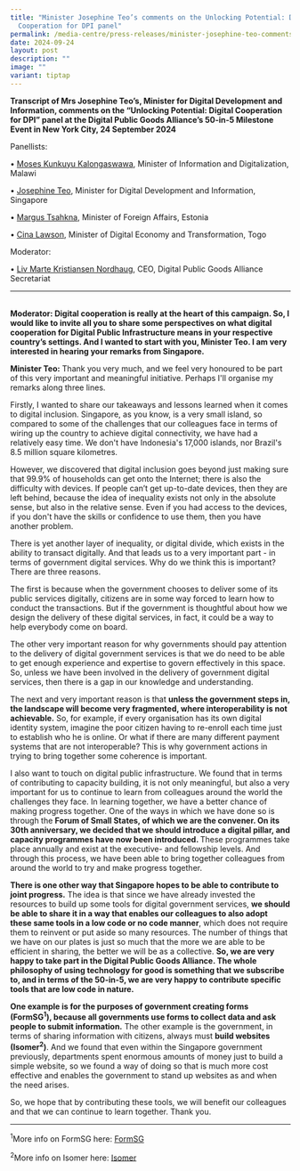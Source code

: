 ```yaml
---
title: "Minister Josephine Teo’s comments on the Unlocking Potential: Digital
  Cooperation for DPI panel"
permalink: /media-centre/press-releases/minister-josephine-teo-comments-unlocking-potential-digital-cooperation/
date: 2024-09-24
layout: post
description: ""
image: ""
variant: tiptap
---
```

<p><strong>Transcript of Mrs Josephine Teo’s, Minister for Digital Development and Information, comments on the “Unlocking Potential: Digital Cooperation for DPI” panel at the Digital Public Goods Alliance’s 50-in-5 Milestone Event in New York City, 24 September 2024</strong>
</p>
<p>Panellists:</p>
<p>• <u>Moses Kunkuyu Kalongaswawa</u>, Minister of Information and Digitalization,
Malawi</p>
<p>• <u>Josephine Teo</u>, Minister for Digital Development and Information,
Singapore</p>
<p>• <u>Margus Tsahkna</u>, Minister of Foreign Affairs, Estonia</p>
<p>• <u>Cina Lawson</u>, Minister of Digital Economy and Transformation, Togo</p>
<p>Moderator:</p>
<p>• <u>Liv Marte Kristiansen Nordhaug</u>, CEO, Digital Public Goods Alliance
Secretariat</p>
<hr>
<p>
<br><strong>Moderator: Digital cooperation is really at the heart of this campaign. So, I would like to invite all you to share some perspectives on what digital cooperation for Digital Public Infrastructure means in your respective country’s settings. And I wanted to start with you, Minister Teo. I am very interested in hearing your remarks from Singapore.</strong>
</p>
<p><strong>Minister Teo:</strong> Thank you very much, and we feel very honoured
to be part of this very important and meaningful initiative. Perhaps I'll
organise my remarks along three lines.</p>
<p>Firstly, I wanted to share our takeaways and lessons learned when it comes
to digital inclusion. Singapore, as you know, is a very small island, so
compared to some of the challenges that our colleagues face in terms of
wiring up the country to achieve digital connectivity, we have had a relatively
easy time. We don't have Indonesia's 17,000 islands, nor Brazil's 8.5 million
square kilometres.</p>
<p>However, we discovered that digital inclusion goes beyond just making
sure that 99.9% of households can get onto the Internet; there is also
the difficulty with devices. If people can’t get up-to-date devices, then
they are left behind, because the idea of inequality exists not only in
the absolute sense, but also in the relative sense. Even if you had access
to the devices, if you don't have the skills or confidence to use them,
then you have another problem.</p>
<p>There is yet another layer of inequality, or digital divide, which exists
in the ability to transact digitally. And that leads us to a very important
part - in terms of government digital services. Why do we think this is
important? There are three reasons.</p>
<p>The first is because when the government chooses to deliver some of its
public services digitally, citizens are in some way forced to learn how
to conduct the transactions. But if the government is thoughtful about
how we design the delivery of these digital services, in fact, it could
be a way to help everybody come on board.</p>
<p>The other very important reason for why governments should pay attention
to the delivery of digital government services is that we do need to be
able to get enough experience and expertise to govern effectively in this
space. So, unless we have been involved in the delivery of government digital
services, then there is a gap in our knowledge and understanding.</p>
<p>The next and very important reason is that <strong>unless the government steps in, the landscape will become very fragmented, where interoperability is not achievable.</strong> So,
for example, if every organisation has its own digital identity system,
imagine the poor citizen having to re-enroll each time just to establish
who he is online. Or what if there are many different payment systems that
are not interoperable? This is why government actions in trying to bring
together some coherence is important.</p>
<p>I also want to touch on digital public infrastructure. We found that in
terms of contributing to capacity building, it is not only meaningful,
but also a very important for us to continue to learn from colleagues around
the world the challenges they face. In learning together, we have a better
chance of making progress together. One of the ways in which we have done
so is through the <strong>Forum of Small States, of which we are the convener. On its 30th anniversary, we decided that we should introduce a digital pillar, and capacity programmes have now been introduced. </strong>These
programmes take place annually and exist at the executive- and fellowship
levels. And through this process, we have been able to bring together colleagues
from around the world to try and make progress together.</p>
<p><strong>There is one other way that Singapore hopes to be able to contribute to joint progress.</strong> The
idea is that since we have already invested the resources to build up some
tools for digital government services, <strong>we should be able to share it in a way that enables our colleagues to also adopt these same tools in a low code or no code manner</strong>,
which does not require them to reinvent or put aside so many resources.
The number of things that we have on our plates is just so much that the
more we are able to be efficient in sharing, the better we will be as a
collective. <strong>So, we are very happy to take part in the Digital Public Goods Alliance. The whole philosophy of using technology for good is something that we subscribe to, and in terms of the 50-in-5, we are very happy to contribute specific tools that are low code in nature.</strong>
</p>
<p><strong>One example is for the purposes of government creating forms (FormSG<sup>1</sup>), because all governments use forms to collect data and ask people to submit information.</strong> The
other example is the government, in terms of sharing information with citizens,
always must <strong>build websites (Isomer<sup>2</sup>)</strong>. And we
found that even within the Singapore government previously, departments
spent enormous amounts of money just to build a simple website, so we found
a way of doing so that is much more cost effective and enables the government
to stand up websites as and when the need arises.</p>
<p>So, we hope that by contributing these tools, we will benefit our colleagues
and that we can continue to learn together. Thank you.</p>
<hr>
<p><sup>1</sup>More info on FormSG here: <a href="https://form.gov.sg" rel="noopener nofollow" target="_blank">FormSG</a>
</p>
<p><sup>2</sup>More info on Isomer here: <a href="https://www.isomer.gov.sg" rel="noopener nofollow" target="_blank">Isomer</a>
<br>
<br>
</p>